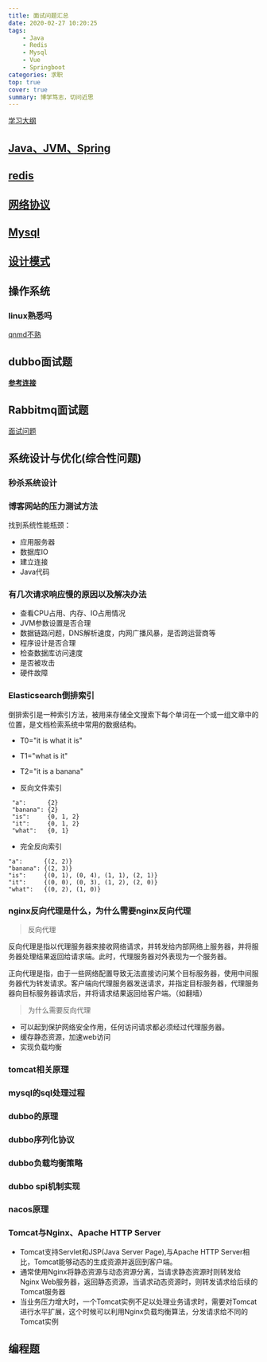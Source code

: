 ```yaml
---
title: 面试问题汇总
date: 2020-02-27 10:20:25
tags: 
    - Java 
    - Redis
    - Mysql
    - Vue
    - Springboot
categories: 求职
top: true
cover: true
summary: 博学笃志，切问近思
---
```



[学习大纲](https://www.processon.com/view/link/5db53025e4b0893e9a654cda#map)

## [Java、JVM、Spring](http://eternalhorizon.cn/2020/03/13/java-ji-chu-mian-shi-ti-hui-zong/)

## [redis](http://eternalhorizon.cn/2020/03/13/redis-mian-shi-ti-hui-zong/)

## [网络协议](http://eternalhorizon.cn/2020/03/13/wang-luo-xie-yi-mian-shi-ti-hui-zong/)

## [Mysql](http://eternalhorizon.cn/2020/03/13/mysql-mian-shi-hui-zong/)

## [设计模式](http://eternalhorizon.cn/2020/03/13/she-ji-mo-shi-ti-hui-zong/)

## 操作系统

### linux熟悉吗

[qnmd不熟](https://www.cnblogs.com/yzh-blog/p/11670289.html)

## dubbo面试题

[**参考连接**](https://youzhixueyuan.com/dubbo-interview-question-answers.html)

## Rabbitmq面试题

[面试问题](https://juejin.im/)

## 系统设计与优化(综合性问题)

### 秒杀系统设计

### 博客网站的压力测试方法

找到系统性能瓶颈：

+ 应用服务器
+ 数据库IO
+ 建立连接
+ Java代码


### 有几次请求响应慢的原因以及解决办法

+ 查看CPU占用、内存、IO占用情况
+ JVM参数设置是否合理
+ 数据链路问题，DNS解析速度，内网广播风暴，是否跨运营商等
+ 程序设计是否合理
+ 检查数据库访问速度
+ 是否被攻击
+ 硬件故障

### Elasticsearch倒排索引

倒排索引是一种索引方法，被用来存储全文搜索下每个单词在一个或一组文章中的位置，是文档检索系统中常用的数据结构。

+ T0="it is what it is"
+ T1="what is it"
+ T2="it is a banana"

+ 反向文件索引
```  
 "a":      {2}
 "banana": {2}
 "is":     {0, 1, 2}
 "it":     {0, 1, 2}
 "what":   {0, 1}
```
+ 完全反向索引

```
"a":      {(2, 2)}
"banana": {(2, 3)}
"is":     {(0, 1), (0, 4), (1, 1), (2, 1)}
"it":     {(0, 0), (0, 3), (1, 2), (2, 0)} 
"what":   {(0, 2), (1, 0)}
```


### nginx反向代理是什么，为什么需要nginx反向代理

> 反向代理

反向代理是指以代理服务器来接收网络请求，并转发给内部网络上服务器，并将服务器处理结果返回给请求端。此时，代理服务器对外表现为一个服务器。

正向代理是指，由于一些网络配置导致无法直接访问某个目标服务器，使用中间服务器代为转发请求。客户端向代理服务器发送请求，并指定目标服务器，代理服务器向目标服务器请求后，并将请求结果返回给客户端。（如翻墙）

> 为什么需要反向代理

+ 可以起到保护网络安全作用，任何访问请求都必须经过代理服务器。
+ 缓存静态资源，加速web访问
+ 实现负载均衡

### tomcat相关原理

### mysql的sql处理过程

### dubbo的原理

### dubbo序列化协议

### dubbo负载均衡策略

### dubbo spi机制实现

### nacos原理

### Tomcat与Nginx、Apache HTTP Server

+ Tomcat支持Servlet和JSP(Java Server Page),与Apache HTTP Server相比，Tomcat能够动态的生成资源并返回到客户端。
+ 通常使用Nginx将静态资源与动态资源分离，当请求静态资源时则转发给Nginx Web服务器，返回静态资源，当请求动态资源时，则转发请求给后续的Tomcat服务器
+ 当业务压力增大时，一个Tomcat实例不足以处理业务请求时，需要对Tomcat进行水平扩展，这个时候可以利用Nginx负载均衡算法，分发请求给不同的Tomcat实例


## 编程题







